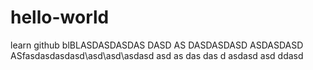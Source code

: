 # hello-world
learn github
blBLASDASDASDAS DASD AS DASDASDASD ASDASDASD  ASfasdasdasdasd\asd\asd\asdasd
asd
as
das
das
d
asdasd
asd
ddasd
